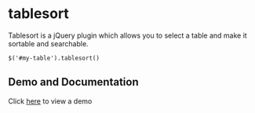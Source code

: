 # tablesort

Tablesort is a jQuery plugin which allows you to select a table and make it sortable and searchable.

    $('#my-table').tablesort()

## Demo and Documentation

Click [here](http://www.seanjmacisaac.com/projects/tablesort/) to view a demo

